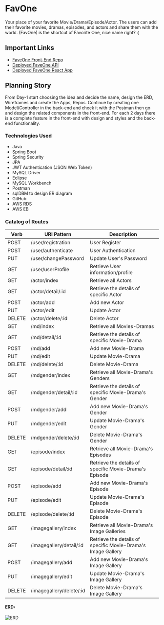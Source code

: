 # FavOne
Your place of your favorite  Movie/Drama/Episode/Actor. The users can add their favorite movies, dramas, episodes, and actors and share them with the world. (FavOne) is the shortcut of Favorite One, nice name right? :)



## Important Links

- [FaveOne Front-End Repo](https://git.generalassemb.ly/eman-e-alatawi/FaveOne-FrontEnd)
- [Deployed FaveOne API](www.link.com)
- [Deployed FaveOne React App](www.link.com)


## Planning Story
From Day-1 start choosing the idea and decide the name, design the ERD, Wireframes and create the Apps, Repos. Continue by creating one Model/Controller in the back-end and check it with the Postman then go and design the related components in the front-end. For each 2 days there is a complete feature in the front-end with design and styles and the back-end functionality.

### Technologies Used

- Java
- Spring Boot
- Spring Security
- JPA
- JWT Authentication (JSON Web Token)
- MySQL Driver
- Eclipse
- MySQL Workbench
- Postman
- sqlDBM to design ER diagram
- GitHub
- AWS RDS
- AWS EB


### Catalog of Routes

Verb         |	URI Pattern   |	Description
------------ | -------------  | ------------- 
POST | /user/registration | User Register 
POST | /user/authenticate | User Authentication
PUT | /user/changePassword | Update User's Password
GET | /user/userProfile | Retrieve User information/profile
GET | /actor/index | Retrieve all Actors
GET | /actor/detail/:id | Retrieve the details of specific Actor
POST | /actor/add | Add new Actor
PUT | /actor/edit | Update Actor
DELETE| /actor/delete/:id | Delete Actor
GET | /md/index | Retrieve all Movies-Dramas
GET | /md/detail/:id | Retrieve the details of specific Movie-Drama
POST | /md/add | Add new Movie-Drama
PUT | /md/edit | Update Movie-Drama
DELETE | /md/delete/:id | Delete Movie-Drama
GET | /mdgender/index | Retrieve all Movie-Drama's Genders
GET | /mdgender/detail/:id | Retrieve the details of specific Movie-Drama's Gender
POST | /mdgender/add | Add new Movie-Drama's Gender
PUT | /mdgender/edit | Update Movie-Drama's Gender
DELETE | /mdgender/delete/:id | Delete Movie-Drama's Gender
GET | /episode/index | Retrieve all Movie-Drama's Episodes
GET | /episode/detail/:id | Retrieve the details of specific Movie-Drama's Episode
POST | /episode/add | Add new Movie-Drama's Episode
PUT | /episode/edit | Update Movie-Drama's Episode
DELETE | /episode/delete/:id | Delete Movie-Drama's Episode
GET | /imagegallery/index| Retrieve all Movie-Drama's Image Galleries
GET | /imagegallery/detail/:id | Retrieve the details of specific Movie-Drama's Image Gallery
POST | /imagegallery/add | Add new Movie-Drama's Image Gallery
PUT | /imagegallery/edit | Update Movie-Drama's Image Gallery
DELETE | /imagegallery/delete/:id | Delete Movie-Drama's Image Gallery


#### ERD:
![ERD](https://i.ibb.co/cg9rt6b/ER-WITH-USER.png)